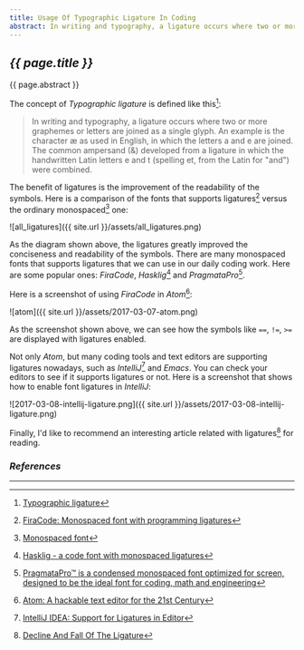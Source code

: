 ```yaml
---
title: Usage Of Typographic Ligature In Coding
abstract: In writing and typography, a ligature occurs where two or more graphemes or letters are joined as a single glyph. In this article, I'd like to introduce several fonts that supports ligatures you can use in various coding tools and text editors.
---
```


## _{{ page.title }}_

{{ page.abstract }}

The concept of _Typographic ligature_ is defined like this[^ligature]:

[^ligature]: [Typographic ligature](https://en.wikipedia.org/wiki/Typographic_ligature)

> In writing and typography, a ligature occurs where two or more graphemes or letters are joined as a single glyph. An example is the character æ as used in English, in which the letters a and e are joined. The common ampersand (&) developed from a ligature in which the handwritten Latin letters e and t (spelling et, from the Latin for "and") were combined.

The benefit of ligatures is the improvement of the readability of the symbols. Here is a comparison of the fonts that supports ligatures[^firacode] versus the ordinary monospaced[^monospace] one:

[^firacode]: [FiraCode: Monospaced font with programming ligatures](https://github.com/tonsky/FiraCode)

[^monospace]: [Monospaced font](https://en.wikipedia.org/wiki/Monospaced_font)

![all_ligatures]({{ site.url }}/assets/all_ligatures.png)

As the diagram shown above, the ligatures greatly improved the conciseness and readability of the symbols. There are many monospaced fonts that supports ligatures that we can use in our daily coding work. Here are some popular ones: _FiraCode_, _Hasklig_[^hasklig] and _PragmataPro_[^pragmatapro].

[^hasklig]: [Hasklig - a code font with monospaced ligatures](https://github.com/i-tu/Hasklig)

[^monoid]: [monoid: Customisable coding font with alternates, ligatures and contextual positioning. Crazy crisp at 12px/9pt. http://larsenwork.com/monoid/](https://github.com/JB-Dmitry/monoid)

[^pragmatapro]: [PragmataPro™ is a condensed monospaced font optimized for screen, designed to be the ideal font for coding, math and engineering](https://www.fsd.it/shop/fonts/pragmatapro/)

Here is a screenshot of using _FiraCode_ in _Atom_[^atom]:

[^atom]: [Atom: A hackable text editor for the 21st Century](https://atom.io/)

![atom]({{ site.url }}/assets/2017-03-07-atom.png)

As the screenshot shown above, we can see how the symbols like `==`, `!=`, `>=` are displayed with ligatures enabled.

Not only _Atom_, but many coding tools and text editors are supporting ligatures nowadays, such as _IntelliJ_[^intellij] and _Emacs_. You can check your editors to see if it supports ligatures or not. Here is a screenshot that shows how to enable font ligatures in _IntelliJ_:

![2017-03-08-intellij-ligature.png]({{ site.url }}/assets/2017-03-08-intellij-ligature.png)

Finally, I'd like to recommend an interesting article related with ligatures[^decline-and-fall-of-the-ligature] for reading.

[^intellij]: [IntelliJ IDEA: Support for Ligatures in Editor](https://confluence.jetbrains.com/display/IDEADEV/Support+for+Ligatures+in+Editor)

[^decline-and-fall-of-the-ligature]: [Decline And Fall Of The Ligature](http://ilovetypography.com/2007/09/09/decline-and-fall-of-the-ligature/)

### _References_

---
